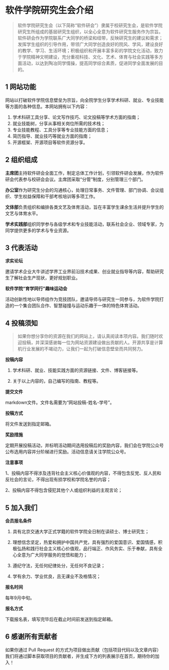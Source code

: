 # 软件学院研究生会介绍

> 软件学院研究生会（以下简称“软件研会”）隶属于校研究生会，是软件学院研究生所组成的基层研究生组织，以全心全意为软件研究生服务作为宗旨。软件研会作为学院联系广大同学的桥梁和纽带，反映研究生的建议和需求；发挥学生组织的引导作用，带领广大同学创造良好的院风、学风，建设良好的教学、学习、生活环境；积极组织和开展丰富多彩的学院文化活动，致力于学院精神文明建设，充分重视科技、文化、艺术、体育与社会实践等多方面活动，以达到陶冶同学情操，提高同学综合素质，促进同学全面发展的目的。

## 1 网站功能

网站以打破软件学院信息壁垒为宗旨，向全院学生分享学术科研、就业、专业技能等方面的各种信息。本网站拥有以下内容：

1. 学术科研工具分享、论文写作技巧、论文投稿等学术方面的指南；
2. 就业技能树，分享从事相关岗位所需的技术栈；
3. 专业技能教程、工具分享等专业技能方面的信息；
4. 简历指导、就业技巧等就业方面的指南；
5. 开源框架、开源项目等软件资源分享。

## 2 组织组成

**主席团**主持软件研会全面工作，制定总体工作计划，引领软件研会发展，作为软件研会代表参与校研会会议。主席团采取“分管”制度，分别管理三个部门。

**办公室**作为研究生分会的沟通核心，处理日常事务、文件管理、部门协调、会议组织、学生权益保障和干部考核培训等多项工作。

**文体部**负责组织和编排各类文艺及体育活动，旨在丰富学生课余生活并提升学生的文艺与体育水平。

**学术实践部**组织同学参与各级学术和专业技能活动，联系社会企业、领域专家，为同学提供更多的学术与专业资源。

## 3 代表活动

**求实论坛**

邀请学术企业大牛讲述学界工业界前沿技术成果、创业就业指导等内容，帮助研究生了解社会生产现状，更好规划职业。

**软件学院“育学同行”趣味运动会**

活动创新性地以导师组作为竞技团队，邀请导师与研究生一同参与，为软件学院打造的一个集合团队合作、智慧碰撞与运动乐趣于一体的特色体育活动。

## 4 投稿须知

> 如果你想分享你的资源在我们的网站上，请认真阅读本项内容。我们随时欢迎投稿，并深深感谢每一位为网站资源建设做出贡献的人。开源共享是计算机行业发展的不竭动力，让我们一起为打破信息壁垒而共同努力。

**投稿内容**

1. 学术科研、就业、技能实践方面的资源链接、文件、博客链接等。

2. 关于以上内容的，自己编写的指南、教程等。

**提交文件**

markdown文件。文件名需要为“网站投稿-姓名-学号”。

**投稿方式**

将文件发送到指定邮箱。

**奖励措施**

定期开展投稿活动，并标明活动期间选用投稿后的奖励内容，我们会在学院公众号公布选用内容并分阶梯进行奖励。活动信息请关注学院公众号。

**注意事项**

1、投稿内容不得涉及违背社会主义核心价值观的内容，不得包含反党、反人民和反社会的言论，不得出现有损学校和学院名誉的内容；

2、投稿内容不得包含侵犯其他个人或组织利益的主观言论；

## 5 加入我们

**会员报名条件**

1. 具有北京交通大学正式学籍的软件学院全日制在读硕士、博士研究生；

2. 理想信念坚定，热爱和拥护中国共产党，具有强烈的爱国意识、爱国情感，积极弘扬和践行社会主义核心价值观，品行端正、作风务实、乐于奉献，具有全心全意为广大同学服务的觉悟和能力；

3. 遵纪守法，无任何纪律处分，无任何不良记录；

4. 学有余力、学业优良，且无课业不及格情况；

**报名时间**

每年9月中旬。

**报名方式**

下载报名表，填写完毕后在截止时间前发送到指定邮箱。

## 6 感谢所有贡献者

如果你通过 Pull Request 的方式为项目做出贡献（包括项目代码以及文章内容）我们将通过脚本获取项目的贡献者，并生成下方的列表展示在首页，期待你的加入！

<Contributor></Contributor>

<script setup>
import Contributor from '../../components/Contributor.vue'
</script>
